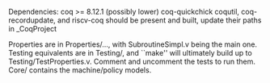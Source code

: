 Dependencies:
coq >= 8.12.1 (possibly lower)
coq-quickchick
coqutil, coq-recordupdate, and riscv-coq should be present and built, update their paths
in \_CoqProject

Properties are in Properties/..., with SubroutineSimpl.v being the main one.
Testing equivalents are in Testing/, and ``make'' will ultimately build up to
Testing/TestProperties.v. Comment and uncomment the tests to run them.
Core/ contains the machine/policy models.

